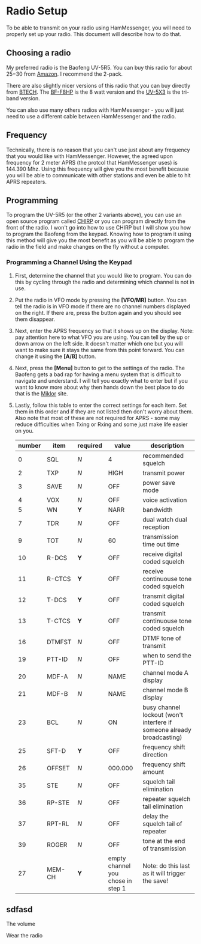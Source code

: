 # Radio Setup #

To be able to transmit on your radio using HamMessenger, you will need to properly set up your radio. This document will describe how to do that.  

## Choosing a radio ##

My preferred radio is the Baofeng UV-5R5. You can buy this radio for about $25-$30 from [Amazon](https://www.amazon.com/BAOFENG-Two-Way-136-174MHz-400-520MHz-Battery/dp/B091YLJ6CN/ref=sr_1_4?dchild=1&keywords=uv-5r5&qid=1626584757&sr=8-4). I recommend the 2-pack.  

There are also slightly nicer versions of this radio that you can buy directly from [BTECH](https://baofengtech.com). The [BF-F8HP](https://baofengtech.com/product/bf-f8hp/) is the 8 watt version and the [UV-5X3](https://baofengtech.com/product/uv-5x3/) is the tri-band version.  

You can also use many others radios with HamMessenger - you will just need to use a different cable between HamMessenger and the radio.  

## Frequency ##

Technically, there is no reason that you can't use just about any frequency that you would like with HamMessenger. However, the agreed upon frequency for 2 meter APRS (the protcol that HamMessenger uses) is 144.390 Mhz. Using this frequency will give you the most benefit because you will be able to communicate with other stations and even be able to hit APRS repeaters.  

## Programming ##

To program the UV-5R5 (or the other 2 variants above), you can use an open source program called [CHIRP](https://chirp.danplanet.com/projects/chirp/wiki/Home) or you can program directly from the front of the radio. I won't go into how to use CHIRP but I will show you how to program the Baofeng from the keypad. Knowing how to program it using this method will give you the most benefit as you will be able to program the radio in the field and make changes on the fly without a computer.  

### Programming a Channel Using the Keypad ###

1. First, determine the channel that you would like to program. You can do this by cycling through the radio and determining which channel is not in use.  
2. Put the radio in VFO mode by pressing the **[VFO/MR]** button. You can tell the radio is in VFO mode if there are no channel numbers displayed on the right. If there are, press the button again and you should see them disappear.  
3. Next, enter the APRS frequency so that it shows up on the display. Note: pay attention here to what VFO you are using. You can tell by the up or down arrow on the left side. It doesn't matter which one but you will want to make sure it stays the same from this point forward. You can change it using the **[A/B]** button.
4. Next, press the **[Menu]** button to get to the settings of the radio. The Baofeng gets a bad rap for having a menu system that is difficult to navigate and understand. I will tell you exactly what to enter but if you want to know more about why then hands down the best place to do that is the [Miklor](https://www.miklor.com/uv5r/UV5R-MenuDef.php) site.  
5. Lastly, follow this table to enter the correct settings for each item. Set them in this order and if they are not listed then don't worry about them. Also note that most of these are not required for APRS - some may reduce difficulties when Txing or Rxing and some just make life easier on you.  

    number | item | required | value | description
    ------ | ------- | -------- | ----- | -----------
    0 | SQL | *N* | 4 | recommended squelch
    2 | TXP | *N* | HIGH | transmit power
    3 | SAVE | *N* | OFF | power save mode
    4 | VOX | *N* | OFF | voice activation
    5 | WN | **Y** | NARR | bandwidth
    7 | TDR | *N* | OFF | dual watch dual reception
    9 | TOT | *N* | 60 | transmission time out time
    10 | R-DCS | **Y** | OFF | receive digital coded squelch
    11 | R-CTCS | **Y** | OFF | receive continuouse tone coded squelch
    12 | T-DCS | **Y** | OFF | transmit digital coded squelch
    13 | T-CTCS | **Y** | OFF | transmit continuouse tone coded squelch
    16 | DTMFST | *N* | OFF | DTMF tone of transmit
    19 | PTT-ID | *N* | OFF | when to send the PTT-ID
    20 | MDF-A | *N* | NAME | channel mode A display
    21 | MDF-B | *N* | NAME | channel mode B display
    23 | BCL | *N* | ON | busy channel lockout (won't interfere if someone already broadcasting)
    25 | SFT-D | **Y** | OFF | frequency shift direction
    26 | OFFSET | *N*| 000.000 | frequency shift amount
    35 | STE | *N* | OFF | squelch tail elimination
    36 | RP-STE | *N* | OFF | repeater squelch tail elimination
    37 | RPT-RL | *N* | OFF | delay the squelch tail of repeater
    39 | ROGER | *N* | OFF | tone at the end of transmission
    27 | MEM-CH | **Y** | empty channel you chose in step 1 | Note: do this last as it will trigger the save!

## sdfasd ##

The volume

Wear the radio